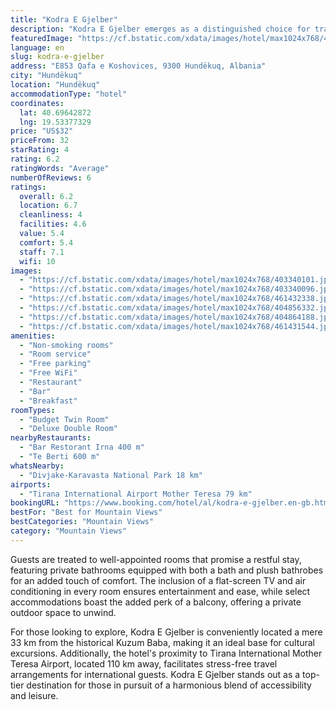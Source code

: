 ```yaml
---
title: "Kodra E Gjelber"
description: "Kodra E Gjelber emerges as a distinguished choice for travelers seeking both comfort and convenience, situated 33 km from the vibrant Independence Square in Hundëkuq."
featuredImage: "https://cf.bstatic.com/xdata/images/hotel/max1024x768/403340101.jpg?k=21c6d9016319abaca1a7797194b1233d04d71c851ac4f366250184df9cce366a&o=&hp=1"
language: en
slug: kodra-e-gjelber
address: "E853 Qafa e Koshovices, 9300 Hundëkuq, Albania"
city: "Hundëkuq"
location: "Hundëkuq"
accommodationType: "hotel"
coordinates:
  lat: 40.69642872
  lng: 19.53377329
price: "US$32"
priceFrom: 32
starRating: 4
rating: 6.2
ratingWords: "Average"
numberOfReviews: 6
ratings:
  overall: 6.2
  location: 6.7
  cleanliness: 4
  facilities: 4.6
  value: 5.4
  comfort: 5.4
  staff: 7.1
  wifi: 10
images:
  - "https://cf.bstatic.com/xdata/images/hotel/max1024x768/403340101.jpg?k=21c6d9016319abaca1a7797194b1233d04d71c851ac4f366250184df9cce366a&o=&hp=1"
  - "https://cf.bstatic.com/xdata/images/hotel/max1024x768/403340096.jpg?k=a598fb0dd77dbd2a7734381ae9d0cea5f75a06decbc2c11248b5ae72ebaa80f5&o=&hp=1"
  - "https://cf.bstatic.com/xdata/images/hotel/max1024x768/461432338.jpg?k=949d3c542af92fce44a3e75adf0468be8621f72b3c2dc5d536829dafda2a4227&o=&hp=1"
  - "https://cf.bstatic.com/xdata/images/hotel/max1024x768/404856332.jpg?k=0b8da5285ea5cd432d1646dc90b5b5e41c65bd50cec2ea8b406ab0784cfa2db8&o=&hp=1"
  - "https://cf.bstatic.com/xdata/images/hotel/max1024x768/404864188.jpg?k=a5e305508697da6f61357b1a4732af6e2d4c551c52f3d1888536a1f80cf8579a&o=&hp=1"
  - "https://cf.bstatic.com/xdata/images/hotel/max1024x768/461431544.jpg?k=633d9c45e96fa64baa70eef3afc56e38ec10fa04829ff5e5eb7de3be43ca26ae&o=&hp=1"
amenities:
  - "Non-smoking rooms"
  - "Room service"
  - "Free parking"
  - "Free WiFi"
  - "Restaurant"
  - "Bar"
  - "Breakfast"
roomTypes:
  - "Budget Twin Room"
  - "Deluxe Double Room"
nearbyRestaurants:
  - "Bar Restorant Irna 400 m"
  - "Te Berti 600 m"
whatsNearby:
  - "Divjake-Karavasta National Park 18 km"
airports:
  - "Tirana International Airport Mother Teresa 79 km"
bookingURL: "https://www.booking.com/hotel/al/kodra-e-gjelber.en-gb.html?aid=8035640"
bestFor: "Best for Mountain Views"
bestCategories: "Mountain Views"
category: "Mountain Views"
---
```


Guests are treated to well-appointed rooms that promise a restful stay, featuring private bathrooms equipped with both a bath and plush bathrobes for an added touch of comfort. The inclusion of a flat-screen TV and air conditioning in every room ensures entertainment and ease, while select accommodations boast the added perk of a balcony, offering a private outdoor space to unwind.

For those looking to explore, Kodra E Gjelber is conveniently located a mere 33 km from the historical Kuzum Baba, making it an ideal base for cultural excursions. Additionally, the hotel's proximity to Tirana International Mother Teresa Airport, located 110 km away, facilitates stress-free travel arrangements for international guests. Kodra E Gjelber stands out as a top-tier destination for those in pursuit of a harmonious blend of accessibility and leisure.